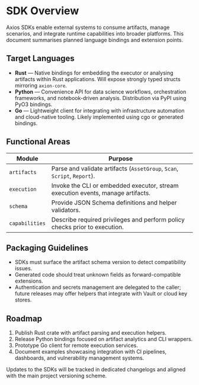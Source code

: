 # SDK Overview

Axios SDKs enable external systems to consume artifacts, manage scenarios, and integrate runtime capabilities into broader platforms. This document summarises planned language bindings and extension points.

## Target Languages

- **Rust** — Native bindings for embedding the executor or analysing artifacts within Rust applications. Will expose strongly typed structs mirroring `axion-core`.
- **Python** — Convenience API for data science workflows, orchestration frameworks, and notebook-driven analysis. Distribution via PyPI using PyO3 bindings.
- **Go** — Lightweight client for integrating with infrastructure automation and cloud-native tooling. Likely implemented using cgo or generated bindings.

## Functional Areas

| Module   | Purpose                                                                   |
|----------|---------------------------------------------------------------------------|
| `artifacts` | Parse and validate artifacts (`AssetGroup`, `Scan`, `Script`, `Report`). |
| `execution` | Invoke the CLI or embedded executor, stream execution events, manage artifacts. |
| `schema`    | Provide JSON Schema definitions and helper validators.                |
| `capabilities` | Describe required privileges and perform policy checks prior to execution. |

## Packaging Guidelines

- SDKs must surface the artifact schema version to detect compatibility issues.
- Generated code should treat unknown fields as forward-compatible extensions.
- Authentication and secrets management are delegated to the caller; future releases may offer helpers that integrate with Vault or cloud key stores.

## Roadmap

1. Publish Rust crate with artifact parsing and execution helpers.
2. Release Python bindings focused on artifact analytics and CLI wrappers.
3. Prototype Go client for remote execution services.
4. Document examples showcasing integration with CI pipelines, dashboards, and vulnerability management systems.

Updates to the SDKs will be tracked in dedicated changelogs and aligned with the main project versioning scheme.
